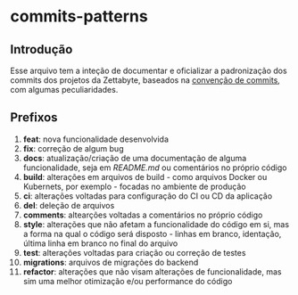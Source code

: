 # commits-patterns

## Introdução

Esse arquivo tem a inteção de documentar e oficializar a padronização dos commits dos projetos da Zettabyte, baseados na [convenção de commits](https://www.conventionalcommits.org/pt-br/v1.0.0-beta.4/), com algumas peculiaridades.

## Prefixos

1. **feat**: nova funcionalidade desenvolvida
1. **fix**: correção de algum bug
1. **docs**: atualização/criação de uma documentação de alguma funcionalidade, seja em _README.md_ ou comentários no próprio código
1. **build**: alterações em arquivos de build - como arquivos Docker ou Kubernets, por exemplo - focadas no ambiente de produção
1. **ci**: alterações voltadas para configuração do CI ou CD da aplicação
1. **del**: deleção de arquivos
1. **comments**: altearções voltadas a comentários no próprio código
1. **style**: alterações que não afetam a funcionalidade do código em si, mas a forma na qual o código será disposto - linhas em branco, identação, última linha em branco no final do arquivo
1. **test**: alterações voltadas para criação ou correção de testes
1. **migrations**: arquivos de migrações do backend
1. **refactor**: alterações que não visam alterações de funcionalidade, mas sim uma melhor otimização e/ou performance do código
